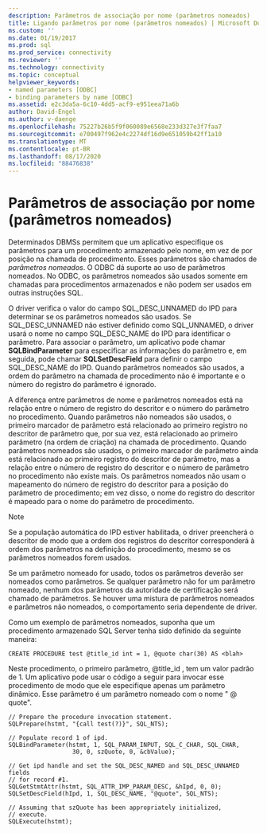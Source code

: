 ```yaml
---
description: Parâmetros de associação por nome (parâmetros nomeados)
title: Ligando parâmetros por nome (parâmetros nomeados) | Microsoft Docs
ms.custom: ''
ms.date: 01/19/2017
ms.prod: sql
ms.prod_service: connectivity
ms.reviewer: ''
ms.technology: connectivity
ms.topic: conceptual
helpviewer_keywords:
- named parameters [ODBC]
- binding parameters by name [ODBC]
ms.assetid: e2c3da5a-6c10-4dd5-acf9-e951eea71a6b
author: David-Engel
ms.author: v-daenge
ms.openlocfilehash: 75227b26b5f9f060089e6568e233d327e3f7faa7
ms.sourcegitcommit: e700497f962e4c2274df16d9e651059b42ff1a10
ms.translationtype: MT
ms.contentlocale: pt-BR
ms.lasthandoff: 08/17/2020
ms.locfileid: "88476838"
---
```

# <a name="binding-parameters-by-name-named-parameters"></a>Parâmetros de associação por nome (parâmetros nomeados)
Determinados DBMSs permitem que um aplicativo especifique os parâmetros para um procedimento armazenado pelo nome, em vez de por posição na chamada de procedimento. Esses parâmetros são chamados de *parâmetros nomeados*. O ODBC dá suporte ao uso de parâmetros nomeados. No ODBC, os parâmetros nomeados são usados somente em chamadas para procedimentos armazenados e não podem ser usados em outras instruções SQL.  
  
 O driver verifica o valor do campo SQL_DESC_UNNAMED do IPD para determinar se os parâmetros nomeados são usados. Se SQL_DESC_UNNAMED não estiver definido como SQL_UNNAMED, o driver usará o nome no campo SQL_DESC_NAME do IPD para identificar o parâmetro. Para associar o parâmetro, um aplicativo pode chamar **SQLBindParameter** para especificar as informações do parâmetro e, em seguida, pode chamar **SQLSetDescField** para definir o campo SQL_DESC_NAME do IPD. Quando parâmetros nomeados são usados, a ordem do parâmetro na chamada de procedimento não é importante e o número do registro do parâmetro é ignorado.  
  
 A diferença entre parâmetros de nome e parâmetros nomeados está na relação entre o número de registro do descritor e o número do parâmetro no procedimento. Quando parâmetros não nomeados são usados, o primeiro marcador de parâmetro está relacionado ao primeiro registro no descritor de parâmetro que, por sua vez, está relacionado ao primeiro parâmetro (na ordem de criação) na chamada de procedimento. Quando parâmetros nomeados são usados, o primeiro marcador de parâmetro ainda está relacionado ao primeiro registro do descritor de parâmetro, mas a relação entre o número de registro do descritor e o número de parâmetro no procedimento não existe mais. Os parâmetros nomeados não usam o mapeamento do número de registro do descritor para a posição do parâmetro de procedimento; em vez disso, o nome do registro do descritor é mapeado para o nome do parâmetro de procedimento.  
  
> [!NOTE]  
>  Se a população automática do IPD estiver habilitada, o driver preencherá o descritor de modo que a ordem dos registros do descritor corresponderá à ordem dos parâmetros na definição do procedimento, mesmo se os parâmetros nomeados forem usados.  
  
 Se um parâmetro nomeado for usado, todos os parâmetros deverão ser nomeados como parâmetros. Se qualquer parâmetro não for um parâmetro nomeado, nenhum dos parâmetros da autoridade de certificação será chamado de parâmetros. Se houver uma mistura de parâmetros nomeados e parâmetros não nomeados, o comportamento seria dependente de driver.  
  
 Como um exemplo de parâmetros nomeados, suponha que um procedimento armazenado SQL Server tenha sido definido da seguinte maneira:  
  
```  
CREATE PROCEDURE test @title_id int = 1, @quote char(30) AS <blah>  
```  
  
 Neste procedimento, o primeiro parâmetro, @title_id , tem um valor padrão de 1. Um aplicativo pode usar o código a seguir para invocar esse procedimento de modo que ele especifique apenas um parâmetro dinâmico. Esse parâmetro é um parâmetro nomeado com o nome " \@ quote".  
  
```  
// Prepare the procedure invocation statement.  
SQLPrepare(hstmt, "{call test(?)}", SQL_NTS);  
  
// Populate record 1 of ipd.  
SQLBindParameter(hstmt, 1, SQL_PARAM_INPUT, SQL_C_CHAR, SQL_CHAR,  
                  30, 0, szQuote, 0, &cbValue);  
  
// Get ipd handle and set the SQL_DESC_NAMED and SQL_DESC_UNNAMED fields  
// for record #1.  
SQLGetStmtAttr(hstmt, SQL_ATTR_IMP_PARAM_DESC, &hIpd, 0, 0);  
SQLSetDescField(hIpd, 1, SQL_DESC_NAME, "@quote", SQL_NTS);  
  
// Assuming that szQuote has been appropriately initialized,  
// execute.  
SQLExecute(hstmt);  
```
